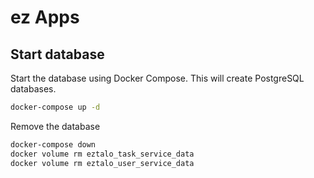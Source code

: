 # ez Apps

## Start database
Start the database using Docker Compose. This will create PostgreSQL databases.
```bash
docker-compose up -d
```

Remove the database
```bash
docker-compose down
docker volume rm eztalo_task_service_data
docker volume rm eztalo_user_service_data
```

